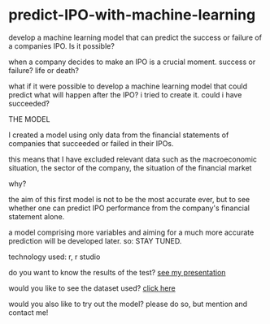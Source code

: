 # predict-IPO-with-machine-learning
develop  a machine learning model that can predict the success or failure of a companies IPO. Is it possible?


when a company decides to make an IPO is a crucial moment.
success or failure? life or death?

what if it were possible to develop a machine learning model that could predict what will happen after the IPO?
i tried to create it. could i have succeeded?


THE MODEL

I created a model using only data from the financial statements of companies that succeeded or failed in their IPOs.

this means that I have excluded relevant data such as the macroeconomic situation, the sector of the company, the situation of the financial market 

why?

the aim of this first model is not to be the most accurate ever, but to see whether one can predict IPO performance from the company's financial statement alone.

a model comprising more variables and aiming for a much more accurate prediction will be developed later. 
so: STAY TUNED.

technology used: r, r studio

do you want to know the results of the test? [see my presentation](https://github.com/EdoardoPedrocchi/predict-IPO-with-machine-learning/blob/main/IPO_final.pdf)

would you like to see the dataset used? [click here](https://github.com/EdoardoPedrocchi/predict-IPO-with-machine-learning/blob/main/dataset)


would you also like to try out the model? 
please do so, but mention and contact me!
